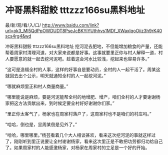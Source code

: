 # 冲哥黑料甜鲛 tttzzz166su黑料地址

最/新/观/看/入/口/ http://www.baidu.com/link?url=ok3_Ml5QdPpOWDUDT8PseJcBKYiYUthhvs1MDf_XWaxIqoOiiz3h9rK40scs4rg4&wd

冲哥黑料甜鲛 tttzzz166su黑料地址
挖河泥去肥地，不但能增加粮食的产量，还能帮着周家村清理河道，对大家来说都是好事。这事就要里正你与村人解释一道，村人要愿意的就一起去挖河泥吧。趁着这会河水比较浅，挖起来也容易许多。”

“这可是造福全村的人事，这样的好事自是要动员，全村的人一起干活了。周某这就回去出个公示，明天就通知全村的人一起挖河泥。”

“哪就麻烦里正和村人商量商量。”

“哪里能说是麻烦，要是河泥能帮全村的地增肥、增产，咱们全村的人才要谢谢杨家把这方法贡献出来，到时候定要全村好好谢谢你们家。”

“里正你太客气了，杨家也在周家村落户了，这周家村也不是咱们的村庄吗。”

“哈哈，倒也是，显周某倒是见外了。”

“哈哈，哪里哪里。”杨芸看着几个大人相谈甚欢，看来这次挖河泥的事就这样过了，刚刚听到里正说要让全村谢谢杨家，看来这次里正是不敢把功劳都归功给自己了。如果周家村的人能感激杨家，对杨家在周家村的立足是一个好的开始。
